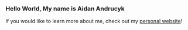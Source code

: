 ### Hello World, My name is Aidan Andrucyk
If you would like to learn more about me, check out my [personal website](https://aidanandrucyk.github.io/)!
